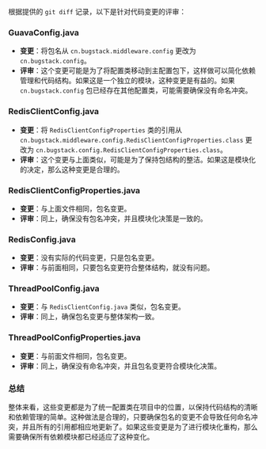 根据提供的 `git diff` 记录，以下是针对代码变更的评审：

### GuavaConfig.java
- **变更**：将包名从 `cn.bugstack.middleware.config` 更改为 `cn.bugstack.config`。
- **评审**：这个变更可能是为了将配置类移动到主配置包下，这样做可以简化依赖管理和代码结构。如果这是一个独立的模块，这种变更是有益的。如果 `cn.bugstack.config` 包已经存在其他配置类，可能需要确保没有命名冲突。

### RedisClientConfig.java
- **变更**：将 `RedisClientConfigProperties` 类的引用从 `cn.bugstack.middleware.config.RedisClientConfigProperties.class` 更改为 `cn.bugstack.config.RedisClientConfigProperties.class`。
- **评审**：这个变更与上面类似，可能是为了保持包结构的整洁。如果这是模块化的决定，那么这种变更是合理的。

### RedisClientConfigProperties.java
- **变更**：与上面文件相同，包名变更。
- **评审**：同上，确保没有包名冲突，并且模块化决策是一致的。

### RedisConfig.java
- **变更**：没有实际的代码变更，只是包名变更。
- **评审**：与前面相同，只要包名变更符合整体结构，就没有问题。

### ThreadPoolConfig.java
- **变更**：与 `RedisClientConfig.java` 类似，包名变更。
- **评审**：同上，确保包名变更与整体架构一致。

### ThreadPoolConfigProperties.java
- **变更**：与前面文件相同，包名变更。
- **评审**：同上，确保没有命名冲突，并且包名变更符合模块化决策。

### 总结
整体来看，这些变更都是为了统一配置类在项目中的位置，以保持代码结构的清晰和依赖管理的简单。这种做法是合理的，只要确保包名的变更不会导致任何命名冲突，并且所有的引用都相应地更新了。如果这些变更是为了进行模块化重构，那么需要确保所有依赖模块都已经适应了这种变化。
